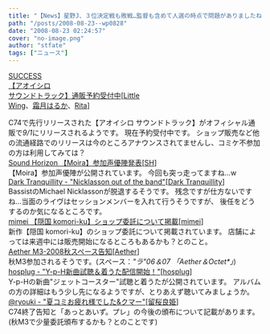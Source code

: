 ```yaml
---
title: "【News】星野J、３位決定戦も敗戦…監督も含めて人選の時点で問題がありましたね"
path: "/posts/2008-08-23--wp0828"
date: "2008-08-23 02:24:57"
cover: "no-image.png"
author: "stfate"
tags: ["ニュース"]
---
```


<style type="text/css">
<!--
p {white-space: pre-wrap};
-->
</style>

<a class="topics" href="http://www.success-corp.co.jp/?page/contents/217" target="_blank">SUCCESS 【アオイシロ サウンドトラック】通販予約受付中</a><span class="junre">[<a href="http://www.littlewing.ne.jp/" target="_blank">Little Wing</a>、<a href="http://shimotsukin.com/" target="_blank">霜月はるか</a>、<a href="http://ritarita.jp/" target="_blank">Rita</a>]</span>
<div class="news">C74で先行リリースされた【アオイシロ サウンドトラック】がオフィシャル通販で<em>9/1</em>にリリースされるようです。
現在予約受付中です。
ショップ販売など他の流通経路でのリリースは今のところアナウンスされてませんし、コミケ不参加の方は利用してみては？</div>
<a class="topics" href="http://www.soundhorizon.com/information/index.html" target="_blank">Sound Horizon 【Moira】参加声優陣発表</a><span class="junre">[<a href="http://sound-horizon.net/" target="_blank">SH</a>]</span>
<div class="news">【Moira】参加声優陣が公開されています。
今回も突っ走ってますね…w</div>
<a class="topics" href="http://www.darktranquillity.com/realindex.html" target="_blank">Dark Tranquillity - "Nicklasson out of the band"</a><span class="junre">[<a href="http://www.darktranquillity.com/" target="_blank">Dark Tranquillity</a>]</span>
<div class="news">BassistのMichael Nicklassonが脱退するそうです。
残念ですが仕方ないですね…当面のライヴはセッションメンバーを入れて行うそうですが、
後任をどうするのか気になるところです。</div>
<a class="topics" href="http://mimei.blog.shinobi.jp/" target="_blank">mimei 【隠国 komori-ku】ショップ委託について掲載</a><span class="junre">[<a href="http://totsu-kuni.net/" target="_blank">mimei</a>]</span>
<div class="news">新作【隠国 komori-ku】のショップ委託について掲載されています。
店舗によっては来週中には販売開始になるところもあるかも？とのこと。</div>
<a class="topics" href="http://www.lkjp.net/" target="_blank">Aether M3-2008秋スペース告知</a><span class="junre">[<a href="http://www.lkjp.net/" target="_blank">Aether</a>]</span>
<div class="news">秋M3参加されるそうです。(スペース：<em>"ラ"06＆07 「Aether＆Octet*」</em>)</div>
<a class="topics" href="http://hosplug.seesaa.net/" target="_blank">hosplug - "Y-p-H新曲試聴＆着うた配信開始！"</a><span class="junre">[<a href="http://hosplug.com/" target="_blank">hosplug</a>]</span>
<div class="news">Y-p-Hの新曲"ジェットコースター"試聴と着うたが公開されています。
アルバムの方の詳細はもう少し先になるようですが、とりあえず聴いてみましょうか。</div>
<a class="topics" href="http://ryouki.net/" target="_blank">@ryouki - "夏コミお疲れ様でした&クマー"</a><span class="junre">[<a href="http://ryouki.net/" target="_blank">留桜良姫</a>]</span>
<div class="news">C74終了告知と「あっとあいず。プレ」の今後の頒布について記載があります。
(秋M3で少量委託頒布するかも？とのことです)</div>
